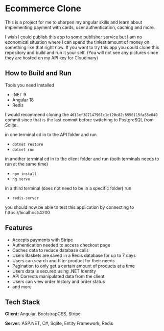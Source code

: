 
# Ecommerce Clone

This is a project for me to sharpen my angular skills and learn about implementing payment with cards, user authentication, caching and more.

I wish I could publish this app to some publisher service but I am no economical situation where I can spend the tiniest amount of money on something like that right now. If you want to try this app you could clone this repository and build and run it your self. (You will not see any pictures since they are hosted on my API key for Cloudinary)

## How to Build and Run
Tools you need installed
- .NET 9
- Angular 18
- Redis

I would recommend cloning the ``` 4613ef307147961c1e120c82c6556115fa58e840 ``` commit since that is the last commit before switching to PostgreSQL from Sqlite.

in one terminal cd in to the API folder and run 
- ``` dotnet restore ```
- ``` dotnet run ```

in another terminal cd in to the client folder and run (both terminals needs to run at the same time)
- ``` npm install ```
- ``` ng serve ```

in a third terminal (does not need to be in a specific folder) run
- ``` redis-server ```

you should now be able to test this application by connecting to https://localhost:4200

## Features

- Accepts payments with Stripe
- Authentication needed to access checkout page
- Caches data to reduce database calls
- Users Baskets are saved in a Redis database for up to 7 days
- Users can search and filter product for their needs
- Pagination to only get a certain amount of products at a time
- Users data is secured using .NET Identity
- API Corrects manipulated data from the client
- Users can view order history and order status
- and more
## Tech Stack

**Client:** Angular, BootstrapCSS, Stripe

**Server:** ASP.NET, C#, Sqlite, Entity Framework, Redis

